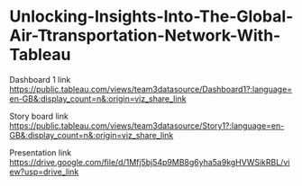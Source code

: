 # Unlocking-Insights-Into-The-Global-Air-Ttransportation-Network-With-Tableau



Dashboard 1 link
https://public.tableau.com/views/team3datasource/Dashboard1?:language=en-GB&:display_count=n&:origin=viz_share_link

Story board link
https://public.tableau.com/views/team3datasource/Story1?:language=en-GB&:display_count=n&:origin=viz_share_link

Presentation link
https://drive.google.com/file/d/1Mfj5bj54p9MB8g6yha5a9kgHVWSikRBL/view?usp=drive_link
